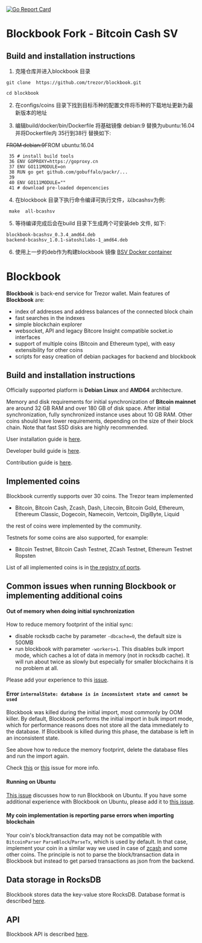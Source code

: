 [![Go Report Card](https://goreportcard.com/badge/trezor/blockbook)](https://goreportcard.com/report/trezor/blockbook)

# Blockbook Fork - Bitcoin Cash SV
 

## Build and installation instructions

1. 克隆仓库并进入blockbook 目录
```
git clone  https://github.com/trezor/blockbook.git

cd blockbook
```

2. 在configs/coins 目录下找到目标币种的配置文件将币种的下载地址更新为最新版本的地址

3. 编辑build/docker/bin/Dockerfile  将基础镜像 debian:9 替换为ubuntu:16.04  并将Dockerfile内 35行到38行 替换如下:

~~FROM debian:9~~FROM ubuntu:16.04

```
 35 # install build tools
 36 ENV GOPROXY=https://goproxy.cn
 37 ENV GO111MODULE=on
 38 RUN go get github.com/gobuffalo/packr/...
 39 
 40 ENV GO111MODULE=""
 41 # download pre-loaded depencencies

```

4. 在blockbook 目录下执行命令编译可执行文件，以bcashsv为例:
```
 make  all-bcashsv
 ```
 
5. 等待编译完成后会在build 目录下生成两个可安装deb 文件, 如下:
```
blockbook-bcashsv_0.3.4_amd64.deb
backend-bcashsv_1.0.1-satoshilabs-1_amd64.deb
```
6. 使用上一步的deb作为构建blockbook 镜像  [BSV Docker container](https://github.com/mesment/blockbook-docker-bsv)


# Blockbook

**Blockbook** is back-end service for Trezor wallet. Main features of **Blockbook** are:

- index of addresses and address balances of the connected block chain
- fast searches in the indexes
- simple blockchain explorer
- websocket, API and legacy Bitcore Insight compatible socket.io interfaces
- support of multiple coins (Bitcoin and Ethereum type), with easy extensibility for other coins
- scripts for easy creation of debian packages for backend and blockbook

## Build and installation instructions

Officially supported platform is **Debian Linux** and **AMD64** architecture.

Memory and disk requirements for initial synchronization of **Bitcoin mainnet** are around 32 GB RAM and over 180 GB of disk space. After initial synchronization, fully synchronized instance uses about 10 GB RAM.
Other coins should have lower requirements, depending on the size of their block chain. Note that fast SSD disks are highly
recommended.

User installation guide is [here](https://wiki.trezor.io/User_manual:Running_a_local_instance_of_Trezor_Wallet_backend_(Blockbook)).

Developer build guide is [here](/docs/build.md).

Contribution guide is [here](CONTRIBUTING.md).

## Implemented coins

Blockbook currently supports over 30 coins. The Trezor team implemented 

- Bitcoin, Bitcoin Cash, Zcash, Dash, Litecoin, Bitcoin Gold, Ethereum, Ethereum Classic, Dogecoin, Namecoin, Vertcoin, DigiByte, Liquid

the rest of coins were implemented by the community.

Testnets for some coins are also supported, for example:
- Bitcoin Testnet, Bitcoin Cash Testnet, ZCash Testnet, Ethereum Testnet Ropsten

List of all implemented coins is in [the registry of ports](/docs/ports.md).

## Common issues when running Blockbook or implementing additional coins

#### Out of memory when doing initial synchronization

How to reduce memory footprint of the initial sync: 

- disable rocksdb cache by parameter `-dbcache=0`, the default size is 500MB
- run blockbook with parameter `-workers=1`. This disables bulk import mode, which caches a lot of data in memory (not in rocksdb cache). It will run about twice as slowly but especially for smaller blockchains it is no problem at all.

Please add your experience to this [issue](https://github.com/trezor/blockbook/issues/43).

#### Error `internalState: database is in inconsistent state and cannot be used`

Blockbook was killed during the initial import, most commonly by OOM killer. By default, Blockbook performs the initial import in bulk import mode, which for performance reasons does not store all the data immediately to the database. If Blockbook is killed during this phase, the database is left in an inconsistent state. 

See above how to reduce the memory footprint, delete the database files and run the import again. 

Check [this](https://github.com/trezor/blockbook/issues/89) or [this](https://github.com/trezor/blockbook/issues/147) issue for more info.

#### Running on Ubuntu

[This issue](https://github.com/trezor/blockbook/issues/45) discusses how to run Blockbook on Ubuntu. If you have some additional experience with Blockbook on Ubuntu, please add it to [this issue](https://github.com/trezor/blockbook/issues/45).

#### My coin implementation is reporting parse errors when importing blockchain

Your coin's block/transaction data may not be compatible with `BitcoinParser` `ParseBlock`/`ParseTx`, which is used by default. In that case, implement your coin in a similar way we used in case of [zcash](https://github.com/trezor/blockbook/tree/master/bchain/coins/zec) and some other coins. The principle is not to parse the block/transaction data in Blockbook but instead to get parsed transactions as json from the backend.

## Data storage in RocksDB

Blockbook stores data the key-value store RocksDB. Database format is described [here](/docs/rocksdb.md).

## API

Blockbook API is described [here](/docs/api.md).
